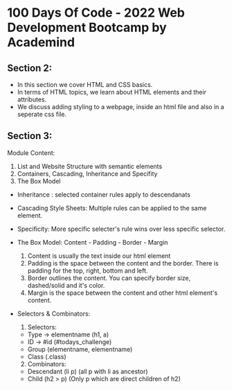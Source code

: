 # 100 Days Of Code - 2022 Web Development Bootcamp by Academind

## Section 2:

- In this section we cover HTML and CSS basics.
- In terms of HTML topics, we learn about HTML elements and their attributes.
- We discuss adding styling to a webpage, inside an html file and also in a seperate css file.

## Section 3:

Module Content:

1. List and Website Structure with semantic elements
2. Containers, Cascading, Inheritance and Specifity
3. The Box Model

- Inheritance : selected container rules apply to descendanats

- Cascading Style Sheets: Multiple rules can be applied to the same element.

- Specificity: More specific selecter's rule wins over less specific selector.

- The Box Model: Content - Padding - Border - Margin

  1. Content is usually the text inside our html element
  2. Padding is the space between the content and the border. There is padding for the top, right, bottom and left.
  3. Border outlines the content. You can specify border size, dashed/solid and it's color.
  4. Margin is the space between the content and other html element's content.

- Selectors & Combinators:

  1. Selectors:

  - Type -> elementname (h1, a)
  - ID -> #id (#todays_challenge)
  - Group (elementname, elementname)
  - Class (.class)

  2. Combinators:

  - Descendant (li p) (all p with li as ancestor)
  - Child (h2 > p) (Only p which are direct children of h2)
